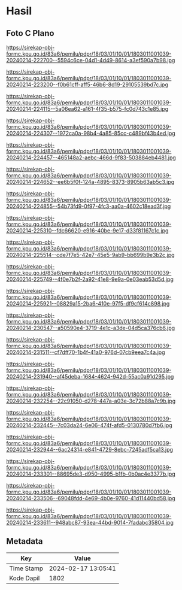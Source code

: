 # Hasil

## Foto C Plano

https://sirekap-obj-formc.kpu.go.id/83a6/pemilu/pdpr/18/03/01/10/01/1803011001039-20240214-222700--5594c6ce-04d1-4d49-8614-a3ef590a7b98.jpg

https://sirekap-obj-formc.kpu.go.id/83a6/pemilu/pdpr/18/03/01/10/01/1803011001039-20240214-223200--f0b61cff-aff5-46b6-8d19-29105539bd7c.jpg

https://sirekap-obj-formc.kpu.go.id/83a6/pemilu/pdpr/18/03/01/10/01/1803011001039-20240214-224115--5a06ea62-a161-4f35-b575-fc0d743c1e85.jpg

https://sirekap-obj-formc.kpu.go.id/83a6/pemilu/pdpr/18/03/01/10/01/1803011001039-20240214-224307--1972ca0a-98b4-4a85-85cc-c489bf43b4ed.jpg

https://sirekap-obj-formc.kpu.go.id/83a6/pemilu/pdpr/18/03/01/10/01/1803011001039-20240214-224457--465148a2-aebc-466d-9f83-503884eb4481.jpg

https://sirekap-obj-formc.kpu.go.id/83a6/pemilu/pdpr/18/03/01/10/01/1803011001039-20240214-224652--ee6b5f0f-124a-4895-8373-8905b63ab5c3.jpg

https://sirekap-obj-formc.kpu.go.id/83a6/pemilu/pdpr/18/03/01/10/01/1803011001039-20240214-224855--54b73fd9-0f97-4fc3-aa0a-4602c18ead3f.jpg

https://sirekap-obj-formc.kpu.go.id/83a6/pemilu/pdpr/18/03/01/10/01/1803011001039-20240214-225310--fdc66620-e916-40be-9e17-d33f81167c1c.jpg

https://sirekap-obj-formc.kpu.go.id/83a6/pemilu/pdpr/18/03/01/10/01/1803011001039-20240214-225514--cde7f7e5-42e7-45e5-9ab9-bb699b9e3b2c.jpg

https://sirekap-obj-formc.kpu.go.id/83a6/pemilu/pdpr/18/03/01/10/01/1803011001039-20240214-225749--4f0e7b2f-2a92-41e8-9e9a-0e03eab53d5d.jpg

https://sirekap-obj-formc.kpu.go.id/83a6/pemilu/pdpr/18/03/01/10/01/1803011001039-20240214-225921--08829a15-2ba6-410e-97f5-df9cf614c898.jpg

https://sirekap-obj-formc.kpu.go.id/83a6/pemilu/pdpr/18/03/01/10/01/1803011001039-20240214-230547--a50590e4-3719-4e1c-a3de-04d5ca376cb6.jpg

https://sirekap-obj-formc.kpu.go.id/83a6/pemilu/pdpr/18/03/01/10/01/1803011001039-20240214-231511--cf7dff70-1b4f-41a0-976d-07cb9eea7c4a.jpg

https://sirekap-obj-formc.kpu.go.id/83a6/pemilu/pdpr/18/03/01/10/01/1803011001039-20240214-231940--af45deba-1684-4624-942d-55ac0a91d295.jpg

https://sirekap-obj-formc.kpu.go.id/83a6/pemilu/pdpr/18/03/01/10/01/1803011001039-20240214-232254--22c91050-d278-447a-a03e-3c72b88a7c9b.jpg

https://sirekap-obj-formc.kpu.go.id/83a6/pemilu/pdpr/18/03/01/10/01/1803011001039-20240214-232445--7c03da24-6e06-474f-afd5-0130780d7fb6.jpg

https://sirekap-obj-formc.kpu.go.id/83a6/pemilu/pdpr/18/03/01/10/01/1803011001039-20240214-232944--6ac24314-e841-4729-8ebc-7245adf5ca13.jpg

https://sirekap-obj-formc.kpu.go.id/83a6/pemilu/pdpr/18/03/01/10/01/1803011001039-20240214-233301--88695de3-d950-4995-b1fb-0b0ac4e3377b.jpg

https://sirekap-obj-formc.kpu.go.id/83a6/pemilu/pdpr/18/03/01/10/01/1803011001039-20240214-233506--69048fdd-4e69-4b0e-9760-41d11440bd58.jpg

https://sirekap-obj-formc.kpu.go.id/83a6/pemilu/pdpr/18/03/01/10/01/1803011001039-20240214-233611--948abc87-93ea-44bd-9014-7fadabc35804.jpg


## Metadata

| Key        | Value               |
| ---------- | ------------------- |
| Time Stamp | 2024-02-17 13:05:41 |
| Kode Dapil | 1802                |



